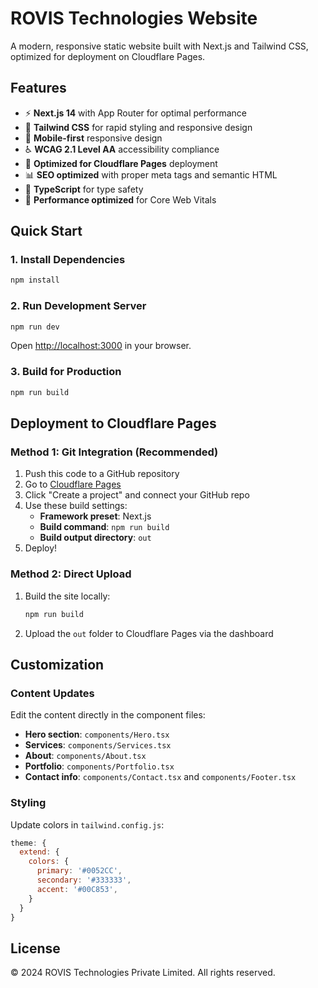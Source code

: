 # ROVIS Technologies Website

A modern, responsive static website built with Next.js and Tailwind CSS, optimized for deployment on Cloudflare Pages.

## Features

- ⚡ **Next.js 14** with App Router for optimal performance
- 🎨 **Tailwind CSS** for rapid styling and responsive design
- 📱 **Mobile-first** responsive design
- ♿ **WCAG 2.1 Level AA** accessibility compliance
- 🚀 **Optimized for Cloudflare Pages** deployment
- 📊 **SEO optimized** with proper meta tags and semantic HTML
- 🔧 **TypeScript** for type safety
- 🎯 **Performance optimized** for Core Web Vitals

## Quick Start

### 1. Install Dependencies
```bash
npm install
```

### 2. Run Development Server
```bash
npm run dev
```

Open [http://localhost:3000](http://localhost:3000) in your browser.

### 3. Build for Production
```bash
npm run build
```

## Deployment to Cloudflare Pages

### Method 1: Git Integration (Recommended)

1. Push this code to a GitHub repository
2. Go to [Cloudflare Pages](https://pages.cloudflare.com/)
3. Click "Create a project" and connect your GitHub repo
4. Use these build settings:
   - **Framework preset**: Next.js
   - **Build command**: `npm run build`
   - **Build output directory**: `out`
5. Deploy!

### Method 2: Direct Upload

1. Build the site locally:
   ```bash
   npm run build
   ```

2. Upload the `out` folder to Cloudflare Pages via the dashboard

## Customization

### Content Updates

Edit the content directly in the component files:

- **Hero section**: `components/Hero.tsx`
- **Services**: `components/Services.tsx`
- **About**: `components/About.tsx`
- **Portfolio**: `components/Portfolio.tsx`
- **Contact info**: `components/Contact.tsx` and `components/Footer.tsx`

### Styling

Update colors in `tailwind.config.js`:

```js
theme: {
  extend: {
    colors: {
      primary: '#0052CC',
      secondary: '#333333',
      accent: '#00C853',
    }
  }
}
```

## License

© 2024 ROVIS Technologies Private Limited. All rights reserved.
